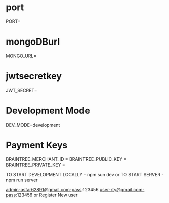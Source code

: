 # port
PORT=
# mongoDBurl
MONGO_URL=
# jwtsecretkey
JWT_SECRET=
# Development Mode
DEV_MODE=development
# Payment Keys
BRAINTREE_MERCHANT_ID =
BRAINTREE_PUBLIC_KEY =
BRAINTREE_PRIVATE_KEY =

TO START DEVELOPMENT LOCALLY - npm sun dev
or 
TO START SERVER - npm run server

admin-asfar62891@gmail.com-pass:123456 user-rty@gmail.com-pass:123456 or Register New user
